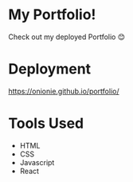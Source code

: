 # My Portfolio!

Check out my deployed Portfolio 😊

# Deployment

https://onionie.github.io/portfolio/

# Tools Used

- HTML
- CSS
- Javascript
- React
